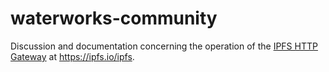 # waterworks-community
Discussion and documentation concerning the operation of the [IPFS HTTP Gateway](https://docs.ipfs.tech/concepts/ipfs-gateway/) at https://ipfs.io/ipfs.
